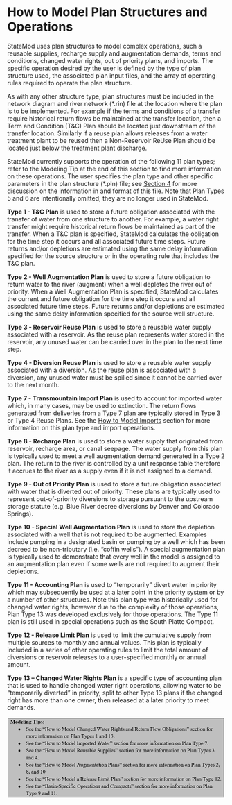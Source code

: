 # How to Model Plan Structures and Operations #

StateMod uses plan structures to model complex operations, such a reusable supplies, recharge supply and 
augmentation demands, terms and conditions, changed water rights, out of priority plans, and imports. The 
specific operation desired by the user is defined by the type of plan structure used, the associated plan 
input files, and the array of operating rules required to operate the plan structure.  

As with any other structure type, plan structures must be included in the network diagram and river network 
(\*.rin) file at the location where the plan is to be implemented. For example if the terms and conditions of 
a transfer require historical return flows be maintained at the transfer location, then a Term and Condition 
(T&C) Plan should be located just downstream of the transfer location. Similarly if a reuse plan allows 
releases from a water treatment plant to be reused then a Non-Reservoir ReUse Plan should be located just 
below the treatment plant discharge. 

StateMod currently supports the operation of the following 11 plan types; refer to the Modeling Tip at the end 
of this section to find more information on these operations.  The user specifies the plan type and other 
specific parameters in the plan structure (\*.pln) file; see [Section 4](../InputDescription/40.md) for more 
discussion on the information in and format of this file. Note that Plan Types 5 and 6 are intentionally 
omitted; they are no longer used in StateMod. 

**Type 1 - T&C Plan** is used to store a future obligation associated with the transfer of water from one structure to another.  For example, a water right transfer might require historical return flows be maintained as part of the transfer.  When a T&C plan is specified, StateMod calculates the obligation for the time step it occurs and all associated future time steps. Future returns and/or depletions are estimated using the same delay information specified for the source structure or in the operating rule that includes the T&C plan. 

**Type 2 - Well Augmentation Plan** is used to store a future obligation to return water to the river (augment) when a well depletes the river out of priority. When a Well Augmentation Plan is specified, StateMod calculates the current and future obligation for the time step it occurs and all associated future time steps. Future returns and/or depletions are estimated using the same delay information specified for the source well structure.  

**Type 3 - Reservoir Reuse Plan** is used to store a reusable water supply associated with a reservoir.  As the reuse plan represents water stored in the reservoir, any unused water can be carried over in the plan to the next time step.  

**Type 4 - Diversion Reuse Plan** is used to store a reusable water supply associated with a diversion.  As the reuse plan is associated with a diversion, any unused water must be spilled since it cannot be carried over to the next month.

**Type 7 - Transmountain Import Plan** is used to account for imported water which, in many cases, may be used to extinction.  The return flows generated from deliveries from a Type 7 plan are typically stored in Type 3 or Type 4 Reuse Plans. See the [How to Model Imports](../StandardModelingProcedures/713.md) section for more information on this plan type and import operations.

**Type 8 - Recharge Plan** is used to store a water supply that originated from reservoir, recharge area, or canal seepage.  The water supply from this plan is typically used to meet a well augmentation demand generated in a Type 2 plan. The return to the river is controlled by a unit response table therefore it accrues to the river as a supply even if it is not assigned to a demand.  

**Type 9 - Out of Priority Plan** is used to store a future obligation associated with water that is diverted out of priority.  These plans are typically used to represent out-of-priority diversions to storage pursuant to the upstream storage statute (e.g. Blue River decree diversions by Denver and Colorado Springs).

**Type 10 - Special Well Augmentation Plan** is used to store the depletion associated with a well that is not required to be augmented.  Examples include pumping in a designated basin or pumping by a well which has been decreed to be non-tributary (i.e. “coffin wells”).  A special augmentation plan is typically used to demonstrate that every well in the model is assigned to an augmentation plan even if some wells are not required to augment their depletions.

**Type 11 - Accounting Plan** is used to “temporarily” divert water in priority which may subsequently be used at a later point in the priority system or by a number of other structures.  Note this plan type was historically used for changed water rights, however due to the complexity of those operations, Plan Type 13 was developed exclusively for those operations. The Type 11 plan is still used in special operations such as the South Platte Compact.

**Type 12 - Release Limit Plan** is used to limit the cumulative supply from multiple sources to monthly and annual values. This plan is typically included in a series of other operating rules to limit the total amount of diversions or reservoir releases to a user-specified monthly or annual amount.

**Type 13 – Changed Water Rights Plan** is a specific type of accounting plan that is used to handle changed water right operations, allowing water to be “temporarily diverted” in priority, split to other Type 13 plans if the changed right has more than one owner, then released at a later priority to meet demands.  

<a name="modelingtip10"></a>
![modelingtip10](modelingtip10.PNG)